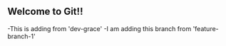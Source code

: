 ## Welcome to Git!!
-This is adding from 'dev-grace'
-I am adding this branch from 'feature-branch-1'